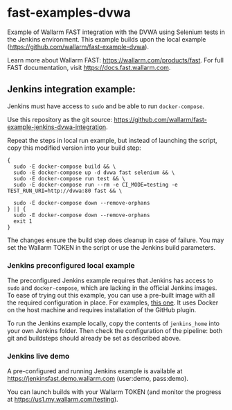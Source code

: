 # fast-examples-dvwa

Example of Wallarm FAST integration with the DVWA using Selenium tests in the Jenkins environment. This example builds upon the local example (https://github.com/wallarm/fast-example-dvwa).

Learn more about Wallarm FAST: https://wallarm.com/products/fast.
For full FAST documentation, visit https://docs.fast.wallarm.com.

## Jenkins integration example:

Jenkins must have access to `sudo` and be able to run `docker-compose`.

Use this repository as the git source: https://github.com/wallarm/fast-example-jenkins-dvwa-integration.

Repeat the steps in local run example, but instead of launching the script, copy this modified version into your build step:

```
{
  sudo -E docker-compose build && \
  sudo -E docker-compose up -d dvwa fast selenium && \
  sudo -E docker-compose run test && \
  sudo -E docker-compose run --rm -e CI_MODE=testing -e TEST_RUN_URI=http://dvwa:80 fast && \

  sudo -E docker-compose down --remove-orphans
} || {
  sudo -E docker-compose down --remove-orphans
  exit 1
}
```

The changes ensure the build step does cleanup in case of failure. You may set the Wallarm TOKEN in the script or use the Jenkins build parameters.

### Jenkins preconfigured local example

The preconfigured Jenkins example requires that Jenkins has access to `sudo` and `docker-compose`, which are lacking in the official Jenkins images. To ease of trying out this example, you can use a pre-built image with all the required configuration in place. For examples, [this one](https://github.com/fabianenardon/jenkins-docker-demo). It uses Docker on the host machine and requires installation of the GitHub plugin.

To run the Jenkins example locally, copy the contents of `jenkins_home` into your own Jenkins folder. Then check the configuration of the pipeline: both git and buildsteps should already be set as described above.

### Jenkins live demo

A pre-configured and running Jenkins example is available at https://jenkinsfast.demo.wallarm.com (user:demo, pass:demo). 

You can launch builds with your Wallarm TOKEN (and monitor the progress at https://us1.my.wallarm.com/testing).
